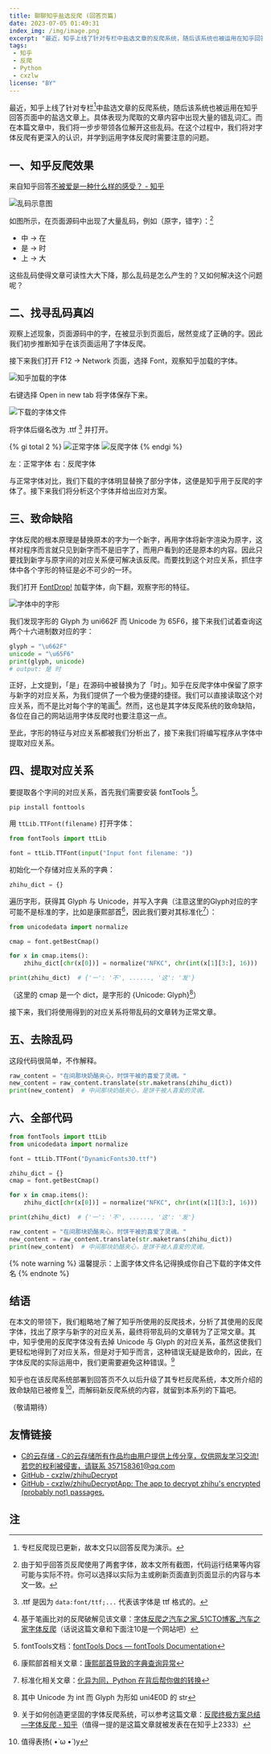 ```yaml
---
title: 聊聊知乎盐选反爬 (回答页篇)
date: 2023-07-05 01:49:31
index_img: /img/image.png
excerpt: "最近，知乎上线了针对专栏中盐选文章的反爬系统，随后该系统也被运用在知乎回答页面中的盐选文章上。具体表现为爬取的文章内容中出现大量的错乱词汇。而在本篇文章中，我们将一步步带领各位解开这些乱码。在这个过程中，我们将对字体反爬有更深入的认识，并学到运用字体反爬时需要注意的问题。"
tags: 
 - 知乎
 - 反爬
 - Python
 - cxzlw
license: "BY"
---
```


最近，知乎上线了针对专栏[^1]中盐选文章的反爬系统，随后该系统也被运用在知乎回答页面中的盐选文章上。具体表现为爬取的文章内容中出现大量的错乱词汇。而在本篇文章中，我们将一步步带领各位解开这些乱码。在这个过程中，我们将对字体反爬有更深入的认识，并学到运用字体反爬时需要注意的问题。


## 一、知乎反爬效果

来自知乎回答[不被爱是一种什么样的感受？ - 知乎](https://www.zhihu.com/question/41922324/answer/3073556909)

![乱码示意图](../img/image.png) 

如图所示，在页面源码中出现了大量乱码，例如（原字，错字）：[^2]

- 中 -> 在
- 是 -> 时
- 上 -> 大

这些乱码使得文章可读性大大下降，那么乱码是怎么产生的？又如何解决这个问题呢？

## 二、找寻乱码真凶

观察上述现象，页面源码中的字，在被显示到页面后，居然变成了正确的字。因此我们初步推断知乎在该页面运用了字体反爬。

接下来我们打开 F12 -> Network 页面，选择 Font，观察知乎加载的字体。

![知乎加载的字体](../img/image-1.png)

右键选择 Open in new tab 将字体保存下来。

![下载的字体文件](../img/image-2.png)

将字体后缀名改为 .ttf [^3] 并打开。


{% gi total 2 %}
![正常字体](../img/image-3.png)
![反爬字体](../img/image-4.png)
{% endgi %}
<figcaption aria-hidden="true" class="image-caption">左：正常字体 右：反爬字体</figcaption>

与正常字体对比，我们下载的字体明显替换了部分字体，这便是知乎用于反爬的字体了。接下来我们将分析这个字体并给出应对方案。

## 三、致命缺陷

字体反爬的根本原理是替换原本的字为一个新字，再用字体将新字渲染为原字，这样对程序而言就只见到新字而不是旧字了，而用户看到的还是原本的内容。因此只要找到新字与原字间的对应关系便可解决该反爬。而要找到这个对应关系，抓住字体中各个字形的特征是必不可少的一环。

我们打开 [FontDrop!](https://fontdrop.info/) 加载字体，向下翻，观察字形的特征。

![字体中的字形](../img/image-5.png)

我们发现字形的 Glyph 为 uni662F 而 Unicode 为 65F6，接下来我们试着查询这两个十六进制数对应的字：

```python
glyph = "\u662F"
unicode = "\u65F6"
print(glyph, unicode)
# output: 是 时
```

正好，上文提到，「是」在源码中被替换为了「时」。知乎在反爬字体中保留了原字与新字的对应关系，为我们提供了一个极为便捷的捷径。我们可以直接读取这个对应关系，而不是比对每个字的笔画[^4]。然而，这也是其字体反爬系统的致命缺陷，各位在自己的网站运用字体反爬时也要注意这一点。

至此，字形的特征与对应关系都被我们分析出了，接下来我们将编写程序从字体中提取对应关系。

## 四、提取对应关系

要提取各个字间的对应关系，首先我们需要安装 fontTools [^5]。

```bash
pip install fonttools
```

用 `ttLib.TTFont(filename)` 打开字体：

```python
from fontTools import ttLib

font = ttLib.TTFont(input("Input font filename: "))
```

初始化一个存储对应关系的字典：

```python
zhihu_dict = {}
```

遍历字形，获得其 Glyph 与 Unicode，并写入字典（注意这里的Glyph对应的字可能不是标准的字，比如是康熙部首[^6]，因此我们要对其标准化[^7]）：

```python
from unicodedata import normalize

cmap = font.getBestCmap()

for x in cmap.items():
    zhihu_dict[chr(x[0])] = normalize("NFKC", chr(int(x[1][3:], 16)))

print(zhihu_dict)  # {'一': '不', ......, '这': '发'}
```

（这里的 cmap 是一个 dict，是字形的 {Unicode: Glyph}[^8]）

接下来，我们将使用得到的对应关系将带乱码的文章转为正常文章。

## 五、去除乱码

这段代码很简单，不作解释。

```python
raw_content = "在间那块奶酪夹心，时饼干被的喜爱了灵魂。"
new_content = raw_content.translate(str.maketrans(zhihu_dict))
print(new_content)  # 中间那块奶酪夹心，是饼干被人喜爱的灵魂。
```

## 六、全部代码

```python
from fontTools import ttLib
from unicodedata import normalize

font = ttLib.TTFont("DynamicFonts30.ttf")

zhihu_dict = {}
cmap = font.getBestCmap()

for x in cmap.items():
    zhihu_dict[chr(x[0])] = normalize("NFKC", chr(int(x[1][3:], 16)))

print(zhihu_dict)  # {'一': '不', ......, '这': '发'}

raw_content = "在间那块奶酪夹心，时饼干被的喜爱了灵魂。"
new_content = raw_content.translate(str.maketrans(zhihu_dict))
print(new_content)  # 中间那块奶酪夹心，是饼干被人喜爱的灵魂。
```

{% note warning %}
温馨提示：上面字体文件名记得换成你自己下载的字体文件名
{% endnote %}

## 结语

在本文的带领下，我们粗略地了解了知乎所使用的反爬技术，分析了其使用的反爬字体，找出了原字与新字的对应关系，最终将带乱码的文章转为了正常文章。其中，知乎使用的反爬字体没有去掉 Unicode 与 Glyph 的对应关系，虽然这使我们更轻松地得到了对应关系，但是对于知乎而言，这种错误无疑是致命的，因此，在字体反爬的实际运用中，我们更需要避免这种错误。[^9]

知乎也在该反爬系统部署到回答页不久以后升级了其专栏反爬系统，本文所介绍的致命缺陷已被修复[^10]，而解码新反爬系统的内容，就留到本系列的下篇吧。

（敬请期待）

## 友情链接
- [C的云存储 - C的云存储所有作品均由用户提供上传分享，仅供网友学习交流!若您的权利被侵害，请联系 357158361@qq.com](https://cdycc.cn/)
- [GitHub - cxzlw/zhihuDecrypt](https://github.com/cxzlw/zhihuDecrypt)
- [GitHub - cxzlw/zhihuDecryptApp: The app to decrypt zhihu's encrypted (probably not) passages.](https://github.com/cxzlw/zhihuDecryptApp)

## 注

[^1]: 专栏反爬现已更新，故本文只以回答反爬为演示。

[^2]: 由于知乎回答页反爬使用了两套字体，故本文所有截图，代码运行结果等内容可能与实际不符。你可以选择以实际为主或刷新页面直到页面显示的内容与本文一致。

[^3]: .ttf 是因为 `data:font/ttf;...` 代表该字体是 ttf 格式的。

[^4]: 基于笔画比对的反爬破解见该文章：[字体反爬之汽车之家_51CTO博客_汽车之家字体反爬](https://blog.51cto.com/u_15289428/2992542)（话说这篇文章和下面注10是一个网站吧）

[^5]: fontTools文档：[fontTools Docs — fontTools Documentation](https://fonttools.readthedocs.io/en/latest/)

[^6]: 康熙部首相关文章：[康熙部首导致的字典查询异常](https://mp.weixin.qq.com/s?src=11&timestamp=1688488134&ver=4630&signature=JXLh7up18JREGzu-hyDHNVu4-yW-RQnmOFTegveHvhlbDBrcwfMRe9c0b15eJPVo5VFZ-BkntaZvQ1EOGDIdWZ4*dM*9NMTwroaqkGu17aagpE6SDr8v2FgsrmKGus4Z&new=1)

[^7]: 标准化相关文章：[化异为同，Python 在背后帮你做的转换](https://mp.weixin.qq.com/s?src=11&timestamp=1688488134&ver=4630&signature=JXLh7up18JREGzu-hyDHNVu4-yW-RQnmOFTegveHvhnpJwhWtfcrbfZyZ0LrFFbzVDaXDT2onRWaIWo*r2Sv9Tg*ZBiuWotp9WQdbrawvxGLj0T5U-xC2fnssc4lEsLl&new=1#:~:text=%E5%8F%AF%E4%BB%A5%E7%9C%8B%E5%88%B0%EF%BC%8C%E6%89%8B%E5%86%99%E5%AD%97%E7%AC%A6%F0%9D%91%93%E9%80%9A%E8%BF%87%20NFKC%20%E6%A0%87%E5%87%86%E8%BD%AC%E6%8D%A2%E4%BB%A5%E5%90%8E%EF%BC%8C%E5%B0%B1%E6%98%AF%E6%99%AE%E9%80%9A%E7%9A%84%E5%AD%97%E6%AF%8Df%EF%BC%8C%E6%89%80%E4%BB%A5%E5%9C%A8%20Python%20%E9%87%8C%E9%9D%A2%EF%BC%8C%E5%A6%82%E6%9E%9C%E4%BD%9C%E4%B8%BA%E5%8F%98%E9%87%8F%E5%90%8D%EF%BC%8C%E8%BF%99%E4%B8%A4%E4%B8%AA%E5%AD%97%E7%AC%A6%E6%98%AF%E4%B8%80%E6%A0%B7%E7%9A%84%E3%80%82)

[^8]: 其中 Unicode 为 int 而 Glyph 为形如 uni4E0D 的 str

[^9]: 关于如何创造更坚固的字体反爬系统，可以参考这篇文章：[反爬终极方案总结—字体反爬 - 知乎](https://zhuanlan.zhihu.com/p/37838586)（值得一提的是这篇文章就被发表在在知乎上2333）

[^10]: 值得表扬( •̀ ω •́ )y
